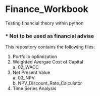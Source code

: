 # Finance_Workbook
Testing financial theory within python
### * Not to be used as financial advise

This repository contains the following files:

1. Portfolio optimization  
2. Weighted Avergae Cost of Capital  
  a. 02_WACC  
3. Net Present Value  
  a. 03_NPV  
  b. NPV_Discount_Rate_Calculator  
4. Time Series Analysis  
